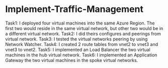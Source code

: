 # Implement-Traffic-Management
Task1: I deployed four virtual machines into the same Azure Region. The first two would reside in the same virtual network, but other two would be in a different virtual network.
Task2: I did theirs configures and peerings from virtual network.
Task3: I tested the virtual networks peering by using Network Watcher.
Task4: I created 2 route tables from vnet2 to vnet3 and vnet3 to vnet2.
Task5: I implemented an Load Balancer the two virtual machines in the hub virtual network.
Task6: I implemented an Application Gateway the two virtual machines in the spoke virtual networks.
